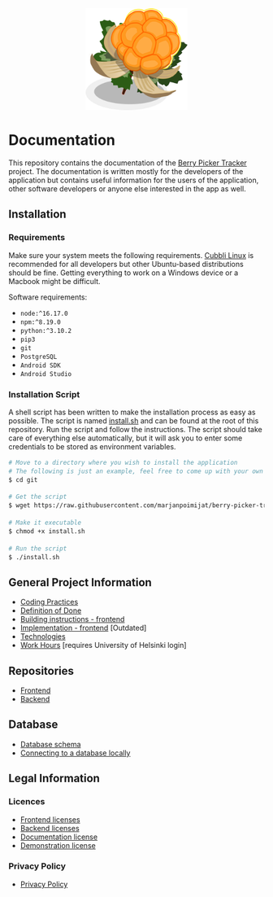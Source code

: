 <div align="center">
  <img
    alt="Berry Picker Tracker logo"
    height=200
    src="docs/images/logo.png"
    title="Berry Picker Tracker logo"
    width=200
  />
</div>

# Documentation

This repository contains the documentation of the [Berry Picker Tracker](https://github.com/marjanpoimijat) project. The documentation is written mostly for the developers of the application but contains useful information for the users of the application, other software developers or anyone else interested in the app as well.

## Installation

### Requirements

Make sure your system meets the following requirements. [Cubbli Linux](https://wiki.helsinki.fi/display/it4sci/Cubbli+Linux) is recommended for all developers but other Ubuntu-based distributions should be fine. Getting everything to work on a Windows device or a Macbook might be difficult.

Software requirements:

- `node:^16.17.0`
- `npm:^8.19.0`
- `python:^3.10.2`
- `pip3`
- `git`
- `PostgreSQL`
- `Android SDK`
- `Android Studio`

### Installation Script

A shell script has been written to make the installation process as easy as possible. The script is named [install.sh](install.sh) and can be found at the root of this repository. Run the script and follow the instructions. The script should take care of everything else automatically, but it will ask you to enter some credentials to be stored as environment variables.

```bash
# Move to a directory where you wish to install the application
# The following is just an example, feel free to come up with your own
$ cd git

# Get the script
$ wget https://raw.githubusercontent.com/marjanpoimijat/berry-picker-tracker-docs/main/install.sh

# Make it executable
$ chmod +x install.sh

# Run the script
$ ./install.sh
```

## General Project Information

- [Coding Practices](docs/coding_practices.md)
- [Definition of Done](docs/definition_of_done.md)
- [Building instructions - frontend](docs/frontend_building_instructions.md)
- [Implementation - frontend](docs/implementation.md) [Outdated]
- [Technologies](docs/technologies.md)
- [Work Hours](https://helsinkifi-my.sharepoint.com/:x:/g/personal/kajy_ad_helsinki_fi/EVqaF5z1-9pBt4fEqOvs6E0B5plAijWjgKxFrGQQqV2kSg?e=Iay2EU) [requires University of Helsinki login]

## Repositories

- [Frontend](https://github.com/marjanpoimijat/berry-picker-tracker)
- [Backend](https://github.com/marjanpoimijat/berry-picker-tracker-server)

## Database

- [Database schema](docs/images/bpt_schema.png)
- [Connecting to a database locally](docs/local_database.md)

## Legal Information

### Licences

- [Frontend licenses](https://github.com/marjanpoimijat/berry-picker-tracker/tree/main/licenses)
- [Backend licenses](https://github.com/marjanpoimijat/berry-picker-tracker-server/tree/main/licenses)
- [Documentation license](LICENSE.md)
- [Demonstration license](https://github.com/marjanpoimijat/marjanpoimijat.github.io/blob/main/LICENSE)

### Privacy Policy

- [Privacy Policy](privacy_policies.md)
